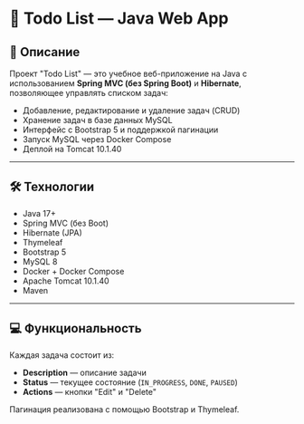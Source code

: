 # 📝 Todo List — Java Web App

## 📌 Описание

Проект "Todo List" — это учебное веб-приложение на Java с использованием **Spring MVC (без Spring Boot)** и **Hibernate**, позволяющее управлять списком задач:

- Добавление, редактирование и удаление задач (CRUD)
- Хранение задач в базе данных MySQL
- Интерфейс с Bootstrap 5 и поддержкой пагинации
- Запуск MySQL через Docker Compose
- Деплой на Tomcat 10.1.40

---

## 🛠️ Технологии

- Java 17+
- Spring MVC (без Boot)
- Hibernate (JPA)
- Thymeleaf
- Bootstrap 5
- MySQL 8
- Docker + Docker Compose
- Apache Tomcat 10.1.40
- Maven

---

## 💻 Функциональность

Каждая задача состоит из:

- **Description** — описание задачи
- **Status** — текущее состояние (`IN_PROGRESS`, `DONE`, `PAUSED`)
- **Actions** — кнопки "Edit" и "Delete"

Пагинация реализована с помощью Bootstrap и Thymeleaf.
